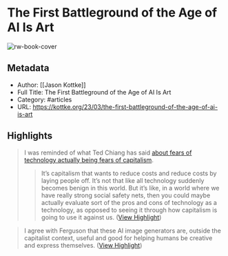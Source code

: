 # The First Battleground of the Age of AI Is Art

![rw-book-cover](https://kottke.org/images/2016/ios/192x192.png)

## Metadata
- Author: [[Jason Kottke]]
- Full Title: The First Battleground of the Age of AI Is Art
- Category: #articles
- URL: https://kottke.org/23/03/the-first-battleground-of-the-age-of-ai-is-art

## Highlights

> I was reminded of what Ted Chiang has said [about fears of technology actually being fears of capitalism](https://kottke.org/21/04/ted-chiang-fears-of-technology-are-fears-of-capitalism).
>  > It’s capitalism that wants to reduce costs and reduce costs by laying people off. It’s not that like all technology suddenly becomes benign in this world. But it’s like, in a world where we have really strong social safety nets, then you could maybe actually evaluate sort of the pros and cons of technology as a technology, as opposed to seeing it through how capitalism is going to use it against us. ([View Highlight](https://read.readwise.io/read/01gw2f1gbhncyvsftpe22c6tpf))


> I agree with Ferguson that these AI image generators are, outside the capitalist context, useful and good for helping humans be creative and express themselves. ([View Highlight](https://read.readwise.io/read/01gw2f1mfkam3e28tg058wewqj))

